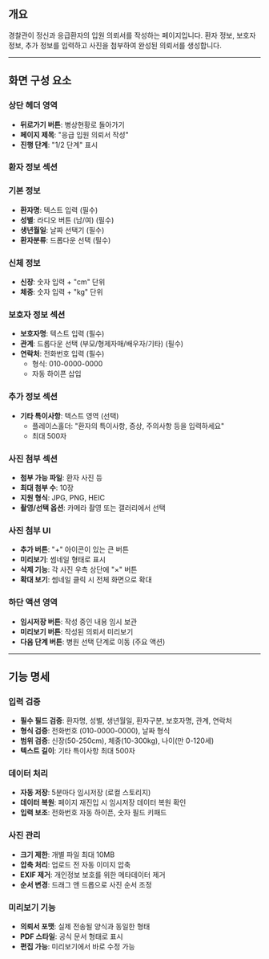 ## 개요

경찰관이 정신과 응급환자의 입원 의뢰서를 작성하는 페이지입니다. 환자 정보, 보호자 정보, 추가 정보를 입력하고 사진을 첨부하여 완성된 의뢰서를 생성합니다.

---

## 화면 구성 요소

### 상단 헤더 영역

- **뒤로가기 버튼**: 병상현황로 돌아가기
- **페이지 제목**: "응급 입원 의뢰서 작성"
- **진행 단계**: "1/2 단계" 표시

### 환자 정보 섹션

### 기본 정보

- **환자명**: 텍스트 입력 (필수)
- **성별**: 라디오 버튼 (남/여) (필수)
- **생년월일**: 날짜 선택기 (필수)
- **환자분류**: 드롭다운 선택 (필수)

### 신체 정보

- **신장**: 숫자 입력 + "cm" 단위
- **체중**: 숫자 입력 + "kg" 단위

### 보호자 정보 섹션

- **보호자명**: 텍스트 입력 (필수)
- **관계**: 드롭다운 선택 (부모/형제자매/배우자/기타) (필수)
- **연락처**: 전화번호 입력 (필수)
    - 형식: 010-0000-0000
    - 자동 하이픈 삽입

### 추가 정보 섹션

- **기타 특이사항**: 텍스트 영역 (선택)
    - 플레이스홀더: "환자의 특이사항, 증상, 주의사항 등을 입력하세요"
    - 최대 500자

### 사진 첨부 섹션

- **첨부 가능 파일**: 환자 사진 등
- **최대 첨부 수**: 10장
- **지원 형식**: JPG, PNG, HEIC
- **촬영/선택 옵션**: 카메라 촬영 또는 갤러리에서 선택

### 사진 첨부 UI

- **추가 버튼**: "+" 아이콘이 있는 큰 버튼
- **미리보기**: 썸네일 형태로 표시
- **삭제 기능**: 각 사진 우측 상단에 "×" 버튼
- **확대 보기**: 썸네일 클릭 시 전체 화면으로 확대

### 하단 액션 영역

- **임시저장 버튼**: 작성 중인 내용 임시 보관
- **미리보기 버튼**: 작성된 의뢰서 미리보기
- **다음 단계 버튼**: 병원 선택 단계로 이동 (주요 액션)

---

## 기능 명세

### 입력 검증

- **필수 필드 검증**: 환자명, 성별, 생년월일, 환자구분, 보호자명, 관계, 연락처
- **형식 검증**: 전화번호 (010-0000-0000), 날짜 형식
- **범위 검증**: 신장(50-250cm), 체중(10-300kg), 나이(만 0-120세)
- **텍스트 길이**: 기타 특이사항 최대 500자

### 데이터 처리

- **자동 저장**: 5분마다 임시저장 (로컬 스토리지)
- **데이터 복원**: 페이지 재진입 시 임시저장 데이터 복원 확인
- **입력 보조**: 전화번호 자동 하이픈, 숫자 필드 키패드

### 사진 관리

- **크기 제한**: 개별 파일 최대 10MB
- **압축 처리**: 업로드 전 자동 이미지 압축
- **EXIF 제거**: 개인정보 보호를 위한 메타데이터 제거
- **순서 변경**: 드래그 앤 드롭으로 사진 순서 조정

### 미리보기 기능

- **의뢰서 포맷**: 실제 전송될 양식과 동일한 형태
- **PDF 스타일**: 공식 문서 형태로 표시
- **편집 가능**: 미리보기에서 바로 수정 가능